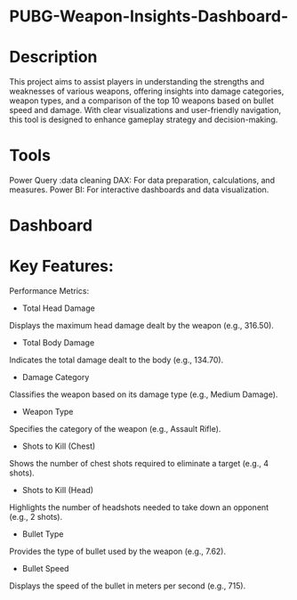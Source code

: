 # PUBG-Weapon-Insights-Dashboard-

# Description

This project aims to assist players in understanding the strengths and weaknesses of various weapons, offering insights into damage categories, weapon types, and a comparison of the top 10 weapons based on bullet speed and damage. With clear visualizations and user-friendly navigation, this tool is designed to enhance gameplay strategy and decision-making.

# Tools
Power Query :data cleaning
DAX: For data preparation, calculations, and measures.
Power BI: For interactive dashboards and data visualization.

# Dashboard



# Key Features:
Performance Metrics:

- Total Head Damage

Displays the maximum head damage dealt by the weapon (e.g., 316.50).


- Total Body Damage

Indicates the total damage dealt to the body (e.g., 134.70).

- Damage Category

Classifies the weapon based on its damage type (e.g., Medium Damage).

- Weapon Type

Specifies the category of the weapon (e.g., Assault Rifle).

- Shots to Kill (Chest)

Shows the number of chest shots required to eliminate a target (e.g., 4 shots).

- Shots to Kill (Head)

Highlights the number of headshots needed to take down an opponent (e.g., 2 shots).

- Bullet Type

Provides the type of bullet used by the weapon (e.g., 7.62).

- Bullet Speed

Displays the speed of the bullet in meters per second (e.g., 715).



